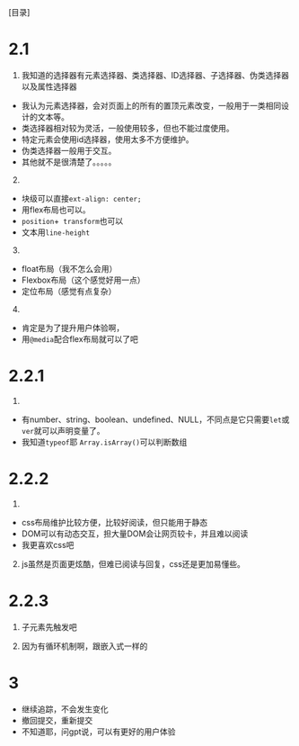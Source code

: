 [目录]

# 2.1

1. 我知道的选择器有元素选择器、类选择器、ID选择器、子选择器、伪类选择器以及属性选择器
- 我认为元素选择器，会对页面上的所有的置顶元素改变，一般用于一类相同设计的文本等。
- 类选择器相对较为灵活，一般使用较多，但也不能过度使用。
- 特定元素会使用id选择器，使用太多不方便维护。
- 伪类选择器一般用于交互。
- 其他就不是很清楚了。。。。。


2. 
- 块级可以直接`ext-align: center;`
- 用flex布局也可以。
- `position`+` transform`也可以
- 文本用`line-height`

3. 
- float布局（我不怎么会用）
-  Flexbox布局（这个感觉好用一点）
- 定位布局（感觉有点复杂）

4. 
- 肯定是为了提升用户体验啊，
- 用`@media`配合flex布局就可以了吧

# 2.2.1
1. 
- 有number、string、boolean、undefined、NULL，不同点是它只需要`let`或`ver`就可以声明变量了。
- 我知道`typeof`耶 `Array.isArray()`可以判断数组


# 2.2.2
1. 
- css布局维护比较方便，比较好阅读，但只能用于静态
- DOM可以有动态交互，担大量DOM会让网页较卡，并且难以阅读
- 我更喜欢css吧

2. js虽然是页面更炫酷，但难已阅读与回复，css还是更加易懂些。

# 2.2.3
1. 子元素先触发吧


2. 因为有循环机制啊，跟嵌入式一样的

# 3
- 继续追踪，不会发生变化
- 撤回提交，重新提交
- 不知道耶，问gpt说，可以有更好的用户体验

